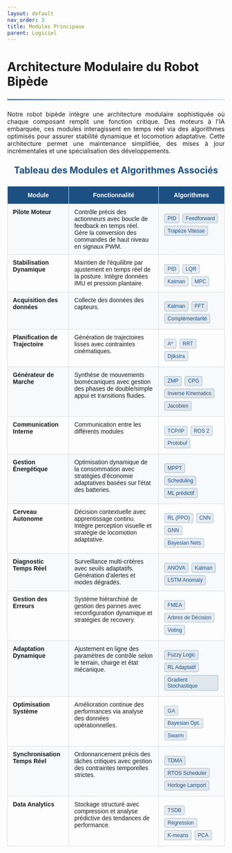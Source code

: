 ```yaml
---
layout: default
nav_order: 3
title: Modules Principaux
parent: Logiciel
---
```


# Architecture Modulaire du Robot Bipède

<hr>

<style>
:root {
    --primary-color: rgb(28, 80, 131);
    --secondary-color: rgb(20, 60, 100);
    --accent-color: rgba(28, 80, 131, 0.1);
    --text-color: #333;
}

hr {
    border: none;
    height: 2px;
    background: linear-gradient(90deg, var(--primary-color), rgba(28, 80, 131, 0.2));
    margin: 1.5rem 0;
}

.module-algorithms {
    margin-top: 0.5rem;
    font-size: 0.9rem;
}

.algorithm-link {
    display: inline-block;
    background-color: var(--accent-color);
    color: var(--primary-color);
    padding: 0.2rem 0.4rem; 
    margin: 0.2rem 0.1rem;
    border-radius: 4px;
    text-decoration: none;
    transition: all 0.2s ease;
    border: 1px solid rgba(28, 80, 131, 0.3);
    font-size: 0.75rem; 
}

.algorithm-link:hover {
    background-color: var(--primary-color);
    color: white;
    transform: translateY(-1px);
    box-shadow: 0 2px 4px rgba(0,0,0,0.1);
}

.table-container {
    overflow-x: auto;
    margin: 1.5rem 0;
}

.tg {
    border-collapse: collapse;
    border-spacing: 0;
    width: 100%;
    max-width: 100%;
    margin: 0 auto;
    box-shadow: 0 1px 3px rgba(0,0,0,0.1);
}

.tg td {
    border: 1px solid #ddd;
    font-family: Arial, sans-serif;
    font-size: 14px;
    overflow: hidden;
    padding: 10px 12px;
    word-break: normal;
}

.tg th {
    border: 1px solid #ddd;
    font-family: Verdana, Geneva, sans-serif;
    font-size: 14px;
    font-weight: bold;
    overflow: hidden;
    padding: 12px 15px;
    word-break: normal;
}

.tg .tg-dvid {
    background-color: #f8f9fa;
    font-weight: bold;
    vertical-align: top;
}

.tg .tg-rahz {
    background-color: var(--primary-color);
    color: white;
    text-align: center;
    vertical-align: middle;
}

.tg .tg-y698 {
    background-color: #f8f9fa;
    vertical-align: top;
}

.tg .tg-fymr {
    font-weight: bold;
    vertical-align: top;
}

.tg .tg-0pky {
    vertical-align: top;
}

#zoom-image {
    max-width: 100%;
    height: auto;
    display: block;
    margin: 1.5rem auto;
    border: 1px solid #ddd;
    border-radius: 4px;
    box-shadow: 0 2px 8px rgba(0,0,0,0.1);
    transition: transform 0.3s ease;
}

#zoom-image:hover {
    transform: scale(1.02);
}

.center-text {
    text-align: center;
    margin: 1.5rem 0;
    color: var(--primary-color);
    font-weight: bold;
}

.diagram-container {
    background-color: #f8f9fa;
    padding: 1.5rem;
    border-radius: 8px;
    margin: 2rem 0;
    border: 1px solid #ddd;
}

.diagram-title {
    text-align: center;
    color: var(--primary-color);
    margin-bottom: 1rem;
    font-weight: bold;
}

.legend {
    display: flex;
    flex-wrap: wrap;
    justify-content: center;
    gap: 1rem;
    margin-top: 1rem;
}

.legend-item {
    display: flex;
    align-items: center;
    font-size: 0.8rem;
}

.legend-color {
    width: 16px;
    height: 16px;
    margin-right: 8px;
    border-radius: 3px;
}

</style>

<p style="text-align: justify;">Notre robot bipède intègre une architecture modulaire sophistiquée où chaque composant remplit une fonction critique. Des moteurs à l'IA embarquée, ces modules interagissent en temps réel via des algorithmes optimisés pour assurer stabilité dynamique et locomotion adaptative. Cette architecture permet une maintenance simplifiée, des mises à jour incrémentales et une spécialisation des développements.</p>
<h2 class="center-text">Tableau des Modules et Algorithmes Associés</h2>

<div class="table-container">
<table class="tg">
<thead>
  <tr>
    <th class="tg-rahz">Module</th>
    <th class="tg-rahz">Fonctionnalité</th>
    <th class="tg-rahz">Algorithmes</th>
  </tr>
</thead>
<tbody>
  <tr>
    <td class="tg-dvid">Pilote Moteur</td>
    <td class="tg-y698">Contrôle précis des actionneurs avec boucle de feedback en temps réel. Gère la conversion des commandes de haut niveau en signaux PWM.</td>
    <td class="tg-y698">
        <div class="module-algorithms">
            <a href="{{ site.baseurl }}/arborescence/software/module/algo/pilote_moteur/pid" class="algorithm-link">PID</a>
            <a href="#" class="algorithm-link">Feedforward</a>
            <a href="#" class="algorithm-link">Trapèze Vitesse</a>
        </div>
    </td>
  </tr>
  <tr>
    <td class="tg-fymr">Stabilisation Dynamique</td>
    <td class="tg-0pky">Maintien de l'équilibre par ajustement en temps réel de la posture. Intègre données IMU et pression plantaire.</td>
    <td class="tg-0pky">
        <div class="module-algorithms">
            <a href="{{ site.baseurl }}/arborescence/software/module/algo/pilote_moteur/pid" class="algorithm-link">PID</a>
            <a href="{{ site.baseurl }}/arborescence/software/module/algo/regulateur" class="algorithm-link">LQR</a>
            <a href="{{ site.baseurl }}/arborescence/software/module/algo/acquisition_donnée/kalman" class="algorithm-link">Kalman</a>
            <a href="{{ site.baseurl }}/arborescence/software/module/algo/mpc" class="algorithm-link">MPC</a>
        </div>
    </td>
  </tr>
  <tr>
    <td class="tg-dvid">Acquisition des données</td>
    <td class="tg-y698">Collecte des données des capteurs.</td>
    <td class="tg-y698">
        <div class="module-algorithms">
            <a href="{{ site.baseurl }}/arborescence/software/module/algo/acquisition_donnée/kalman" class="algorithm-link">Kalman</a>
            <a href="{{ site.baseurl }}/arborescence/software/module/algo/acquisition_donnée/FFT" class="algorithm-link">FFT</a>
            <a href="{{ site.baseurl }}/arborescence/software/module/algo/acquisition_donnée/filtre_complementarite" class="algorithm-link">Complémentarité</a>            
        </div>
    </td>
  </tr>
  <tr>
    <td class="tg-fymr">Planification de Trajectoire</td>
    <td class="tg-0pky">Génération de trajectoires lisses avec contraintes cinématiques.</td>
    <td class="tg-0pky">
        <div class="module-algorithms">
            <a href="{{ site.baseurl }}/arborescence/software/module/algo/trajectoire/algo_A_etoile" class="algorithm-link">A*</a>
            <a href="{{ site.baseurl }}/arborescence/software/module/algo/trajectoire/rrt" class="algorithm-link">RRT</a>
            <a href="#" class="algorithm-link">Djikstra</a>
        </div>
    </td>
  </tr>
  <tr>
    <td class="tg-dvid">Générateur de Marche</td>
    <td class="tg-y698">Synthèse de mouvements biomécaniques avec gestion des phases de double/simple appui et transitions fluides.</td>
    <td class="tg-y698">
        <div class="module-algorithms">
            <a href="{{ site.baseurl }}/arborescence/software/module/algo/marche/zmp" class="algorithm-link">ZMP</a>
            <a href="{{ site.baseurl }}/arborescence/software/module/algo/marche/cpg" class="algorithm-link">CPG</a>
            <a href="{{ site.baseurl }}/arborescence/software/module/algo/marche/inverse_kinematics" class="algorithm-link">Inverse Kinematics</a>
            <a href="{{ site.baseurl }}/arborescence/software/module/algo/marche/jacobien" class="algorithm-link">Jacobien</a>
        </div>
    </td>
  </tr>
  <tr>
    <td class="tg-fymr">Communication Interne</td>
    <td class="tg-0pky">Communication entre les différents modules</td>
    <td class="tg-0pky">
        <div class="module-algorithms">
            <a href="{{ site.baseurl }}/arborescence/software/module/algo/communication/TCP.IP" class="algorithm-link">TCP/IP</a>
            <a href="{{ site.baseurl }}/arborescence/software/module/algo/communication/ROS2" class="algorithm-link">ROS 2</a>
            <a href="{{ site.baseurl }}/arborescence/software/module/algo/communication/Protobuf" Class="algorithm-link">Protobuf</a>
        </div>
    </td>
  </tr>
  <tr>
    <td class="tg-dvid">Gestion Énergétique</td>
    <td class="tg-y698">Optimisation dynamique de la consommation avec stratégies d'économie adaptatives basées sur l'état des batteries.</td>
    <td class="tg-y698">
        <div class="module-algorithms">
            <a href="#" class="algorithm-link">MPPT</a>
            <a href="#" class="algorithm-link">Scheduling</a>
            <a href="#" class="algorithm-link">ML prédictif</a>
        </div>
    </td>
  </tr>
  <tr>
    <td class="tg-fymr">Cerveau Autonome</td>
    <td class="tg-0pky">Décision contextuelle avec apprentissage continu. Intègre perception visuelle et stratégie de locomotion adaptative.</td>
    <td class="tg-0pky">
        <div class="module-algorithms">
            <a href="#" class="algorithm-link">RL (PPO)</a>
            <a href="#" class="algorithm-link">CNN</a>
            <a href="#" class="algorithm-link">GNN</a>
            <a href="#" class="algorithm-link">Bayesian Nets</a>
        </div>
    </td>
  </tr>
  <tr>
    <td class="tg-dvid">Diagnostic Temps Réel</td>
    <td class="tg-y698">Surveillance multi-critères avec seuils adaptatifs. Génération d'alertes et modes dégradés.</td>
    <td class="tg-y698">
        <div class="module-algorithms">
            <a href="#" class="algorithm-link">ANOVA</a>
            <a href="{{ site.baseurl }}/arborescence/software/module/algo/acquisition_donnée/kalman" class="algorithm-link">Kalman</a>
            <a href="#" class="algorithm-link">LSTM Anomaly</a>
        </div>
    </td>
  </tr>
  <tr>
    <td class="tg-fymr">Gestion des Erreurs</td>
    <td class="tg-0pky">Système hiérarchisé de gestion des pannes avec reconfiguration dynamique et stratégies de recovery.</td>
    <td class="tg-0pky">
        <div class="module-algorithms">
            <a href="#" class="algorithm-link">FMEA</a>
            <a href="#" class="algorithm-link">Arbres de Décision</a>
            <a href="#" class="algorithm-link">Voting</a>
        </div>
    </td>
  </tr>
  <tr>
    <td class="tg-dvid">Adaptation Dynamique</td>
    <td class="tg-y698">Ajustement en ligne des paramètres de contrôle selon le terrain, charge et état mécanique.</td>
    <td class="tg-y698">
        <div class="module-algorithms">
            <a href="#" class="algorithm-link">Fuzzy Logic</a>
            <a href="#" class="algorithm-link">RL Adaptatif</a>
            <a href="#" class="algorithm-link">Gradient Stochastique</a>
        </div>
    </td>
  </tr>
  <tr>
    <td class="tg-fymr">Optimisation Système</td>
    <td class="tg-0pky">Amélioration continue des performances via analyse des données opérationnelles.</td>
    <td class="tg-0pky">
        <div class="module-algorithms">
            <a href="#" class="algorithm-link">GA</a>
            <a href="#" class="algorithm-link">Bayesian Opt.</a>
            <a href="#" class="algorithm-link">Swarm</a>
        </div>
    </td>
  </tr>
  <tr>
    <td class="tg-dvid">Synchronisation Temps Réel</td>
    <td class="tg-y698">Ordonnancement précis des tâches critiques avec gestion des contraintes temporelles strictes.</td>
    <td class="tg-y698">
        <div class="module-algorithms">
            <a href="#" class="algorithm-link">TDMA</a>
            <a href="#" class="algorithm-link">RTOS Scheduler</a>
            <a href="#" class="algorithm-link">Horloge Lamport</a>
        </div>
    </td>
  </tr>
  <tr>
    <td class="tg-fymr">Data Analytics</td>
    <td class="tg-0pky">Stockage structuré avec compression et analyse prédictive des tendances de performance.</td>
    <td class="tg-0pky">
        <div class="module-algorithms">
            <a href="#" class="algorithm-link">TSDB</a>
            <a href="{{ site.baseurl }}/arborescence/software/module/algo/bdd/regression" class="algorithm-link">Régression</a>
            <a href="#" class="algorithm-link">K-means</a>
            <a href="#" class="algorithm-link">PCA</a>
        </div>
    </td>
  </tr>
</tbody>
</table>
</div>
